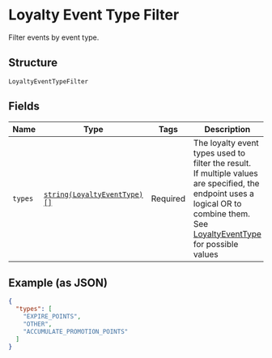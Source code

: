 
# Loyalty Event Type Filter

Filter events by event type.

## Structure

`LoyaltyEventTypeFilter`

## Fields

| Name | Type | Tags | Description | Getter | Setter |
|  --- | --- | --- | --- | --- | --- |
| `types` | [`string(LoyaltyEventType)[]`](../../doc/models/loyalty-event-type.md) | Required | The loyalty event types used to filter the result.<br>If multiple values are specified, the endpoint uses a<br>logical OR to combine them.<br>See [LoyaltyEventType](#type-loyaltyeventtype) for possible values | getTypes(): array | setTypes(array types): void |

## Example (as JSON)

```json
{
  "types": [
    "EXPIRE_POINTS",
    "OTHER",
    "ACCUMULATE_PROMOTION_POINTS"
  ]
}
```

